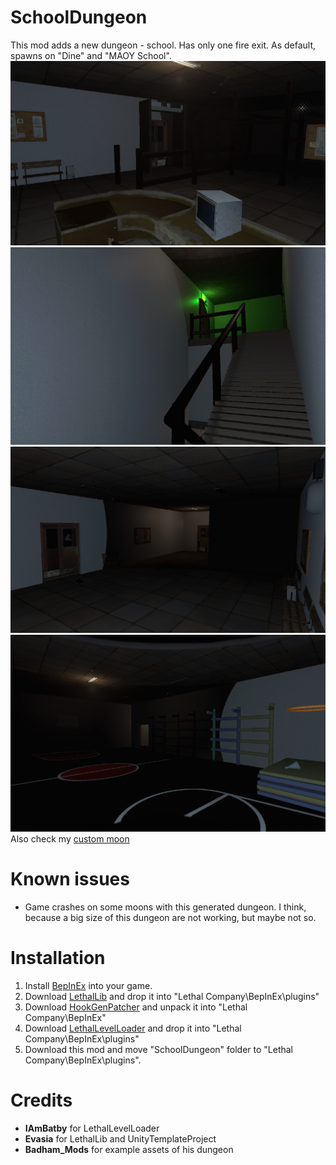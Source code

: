 # SchoolDungeon
This mod adds a new dungeon - school. Has only one fire exit. As default, spawns on "Dine" and "MAOY School".
![Screenshot_1](https://raw.githubusercontent.com/RazrabGit/SchoolDungeon/main/Screenshots/Screenshot_1.png "Screenshot_1")
![Screenshot_2](https://raw.githubusercontent.com/RazrabGit/SchoolDungeon/main/Screenshots/Screenshot_2.png "Screenshot_2")
![Screenshot_3](https://raw.githubusercontent.com/RazrabGit/SchoolDungeon/main/Screenshots/Screenshot_3.png "Screenshot_3")
![Screenshot_4](https://raw.githubusercontent.com/RazrabGit/SchoolDungeon/main/Screenshots/Screenshot_4.png "Screenshot_4")
Also check my [custom moon](https://thunderstore.io/c/lethal-company/p/MrUnrealTeam/SchoolMoon/)
# Known issues
- Game crashes on some moons with this generated dungeon. I think, because a big size of this dungeon are not working, but maybe not so.
# Installation
1. Install [BepInEx](https://thunderstore.io/c/lethal-company/p/BepInEx/BepInExPack/) into your game. 
2. Download [LethalLib](https://thunderstore.io/c/lethal-company/p/Evaisa/LethalLib/) and drop it into "Lethal Company\BepInEx\plugins\"
3. Download [HookGenPatcher](https://thunderstore.io/c/lethal-company/p/Evaisa/HookGenPatcher/) and unpack it into "Lethal Company\BepInEx\"
4. Download [LethalLevelLoader](https://thunderstore.io/c/lethal-company/p/IAmBatby/LethalLevelLoader/) and drop it into "Lethal Company\BepInEx\plugins\"
5. Download this mod and move "SchoolDungeon" folder to "Lethal Company\BepInEx\\plugins\".
# Credits
- **IAmBatby** for LethalLevelLoader
- **Evasia** for LethalLib and UnityTemplateProject
- **Badham_Mods** for example assets of his dungeon
